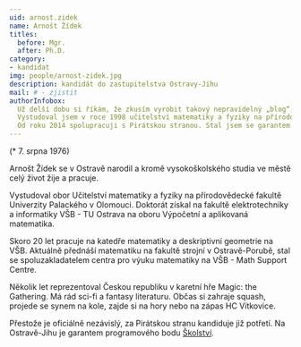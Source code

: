 ```yaml
---
uid: arnost.zidek
name: Arnošt Žídek
titles:
  before: Mgr. 
  after: Ph.D.
category:
- kandidat 
img: people/arnost-zidek.jpg
description: kandidát do zastupitelstva Ostravy-Jihu
mail: # - zjistit
authorInfobox:
  Už delší dobu si říkám, že zkusím vyrobit takový nepravidelný „blog“, kde bych se rád věnoval stavu školství v ČR a psal nejen o jeho aktuálním stavu a bolestech, ale také nějaké názory, nápady a postřehy, co si myslím, že by našemu školství mohlo pomoci do let dalších. V prvé řadě je však žádoucí, abych se představil.<br/><br/>
  Vystudoval jsem v roce 1998 učitelství matematiky a fyziky na přírodovědecké fakultě UP Olomouc. Do práce jsem nastoupil na katedru matematiky a deskriptivní geometrie VŠB-TU Ostrava, kde pracuji dodnes. Přednáším a cvičím matematické předměty převážně v prvním ročníku studia, nyní na fakultě strojní. Prošel jsem už ale většinu fakult VŠB. Pokud si pod tím chcete něco představit, učím a zkouším prváky základy lineární algebry, dále derivace a integrály a jejich využití a také úvod do diferenciálních rovnic. Mám také nějaké hodiny vyšší matematiky v angličtině (vícerozměrné integrály, soustavy diferenciálních rovnic) pro zahraniční studenty, kteří studují na VŠB. Při práci jsem si dodělal doktorát (Ph.D.) z aplikované matematiky na fakultě elektrotechniky a informatiky VŠB. Spoustu let jsem byl nespokojen se stavem a znalostmi matematiky studentů technické vysoké školy. Proto jsem se v roce 2016 stal spoluzakladatelem centra pro podporu výuky matematiky na VŠB – Math Support Centre, kde se snažíme s kolegy tento neutěšený stav denně řešit. Zajímá mne také výuka matematiky a příbuzných předmětů na základních a středních školách. Od září 2019 jsem proto začal navíc učit pár hodin fyziky týdně na soukromém gymnáziu se základní školou HELLO v Ostravě-Porubě.<br/><br/> 
  Od roku 2014 spolupracuji s Pirátskou stranou. Stal jsem se garantem programového bodu Školství v komunálních volbách 2018 v městském obvodu Ostrava-jih, kde většinu života bydlím. Po těchto volbách mě Piráti nominovali za člena Komise kulturní a školské v našem obvodu a také Komise pro vzdělávání, vědu a výzkum Statutárního města Ostrava.  
---
```


(* 7. srpna 1976) 

Arnošt Žídek se v Ostravě narodil a kromě vysokoškolského studia ve městě celý život žije a pracuje.

Vystudoval obor Učitelství matematiky a fyziky na přírodovědecké fakultě Univerzity Palackého v Olomouci. Doktorát získal na fakultě elektrotechniky a informatiky VŠB - TU Ostrava na oboru Výpočetní a aplikovaná matematika.

Skoro 20 let pracuje na katedře matematiky a deskriptivní geometrie na VŠB. Aktuálně přednáší matematiku na fakultě strojní v Ostravě-Porubě, stal se spoluzakladatelem centra pro výuku matematiky na VŠB - Math Support Centre.

Několik let reprezentoval Českou republiku v karetní hře Magic: the Gathering. Má rád sci-fi a fantasy literaturu. Občas si zahraje squash, projede se synem na kole, zajde si na hory nebo na zápas HC Vítkovice.

Přestože je oficiálně nezávislý, za Pirátskou stranu kandiduje již potřetí.
Na Ostravě-Jihu je garantem programového bodu <a href="{{ 'program/jih2018/skolstvi-jih/' | relative_url }}">Školství</a>.
